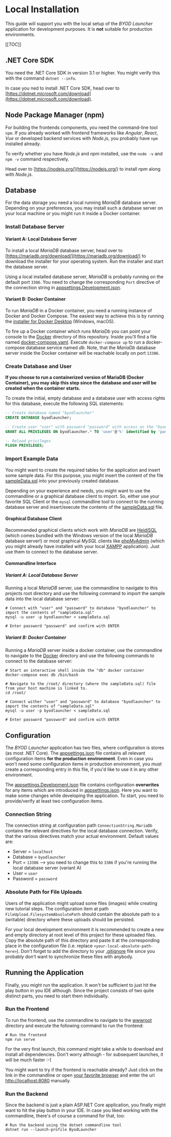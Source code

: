# Local Installation
This guide will support you with the local setup of the _BYOD Launcher_ application for development purposes. It is **not** suitable for production environments.

[[_TOC_]]

## .NET Core SDK
You need the .NET Core SDK in version 3.1 or higher. You might verify this with the command `dotnet --info`.

In case you ned to install .NET Core SDK, head over to [https://dotnet.microsoft.com/download](https://dotnet.microsoft.com/download).

## Node Package Manager (npm)
For building the frontends components, you need the command-line tool `npm`. If you already worked with frontend frameworks like _Angular_, _React_, _Vue_ or developed backend services with _Node.js_, you probably have `npm` installed already.

To verify whether you have _Node.js_ and _npm_ installed, use the `node -v` and `npm -v` command respectively.

Head over to [https://nodejs.org/](https://nodejs.org/) to install _npm_ along with _Node.js_.

## Database
For the data storage you need a local running _MariaDB_ database server. Depending on your preferences, you may install such a database server on your local machine or you might run it inside a Docker container.

### Install Database Server
#### Variant A: Local Database Server
To install a local _MariaDB_ database server, head over to [https://mariadb.org/download/](https://mariadb.org/download/) to download the installer for your operating system. Run the installer and start the database server.

Using a local installed database server, _MariaDB_ is probably running on the default port `3306`. You need to change the corresponding `Port` directive of the connection string in [appsettings.Development.json](appsettings.Development.json).

#### Variant B: Docker Container
To run _MariaDB_ in a Docker container, you need a running instance of Docker and Docker Compose. The easiest way to achieve this is by running the [installer for Docker Desktop](https://docs.docker.com/desktop/#download-and-install) (Windows, macOS).

To fire up a Docker container which runs _MariaDb_ you can point your console to the [Docker](Docker) directory of this repository. Inside you'll find a file named [docker-compose.yaml](Docker/docker-compose.yaml). Execute `docker-compose up` to run a docker-compose database service named _db_. Note, that the _MariaDb_ database server inside the Docker container will be reachable locally on port `13306`.

### Create Database and User
**If you choose to run a containerized version of MariaDB (Docker Container), you may skip this step since the database and user will be created when the container starts.**
 
To create the initial, empty database and a database user with access rights for this database, execute the following SQL statements:

```sql
-- Create database named "byodlauncher"
CREATE DATABASE byodlauncher;

-- Create user "user" with password "password" with access on the "byodlauncher" database
GRANT ALL PRIVILEGES ON byodlauncher.* TO 'user'@'%' identified by 'password';

-- Reload privileges
FLUSH PRIVILEGES;
```

### Import Example Data
You might want to create the required tables for the application and insert some sample data. For this purpose, you might insert the content of the file [sampleData.sql](sampleData.sql) into your previously created database.

Depending on your experience and needs, you might want to use the commandline or a graphical database client to import. So, either use your favorite SQL Client or the `mysql` commandline tool to connect to the running database server and insert/execute the contents of the [sampleData.sql](sampleData.sql) file.

#### Graphical Database Client

Recommended graphical clients which work with _MariaDB_ are [HeidiSQL](https://www.heidisql.com/) (which comes bundled with the Windows version of the local _MariaDB_ database server!) or most graphical _MySQL_ clients like [phpMyAdmin](https://www.phpmyadmin.net/) (which you might already have installed with your local [XAMPP](https://www.apachefriends.org) application). Just use them to connect to the database server.

#### Commandline Interface

##### Variant A: Local Database Server
Running a local _MariaDB_ server, use the commandline to navigate to this projects root directory and use the following command to import the sample data into the local database server:

```shell
# Connect with "user" and "password" to database "byodlauncher" to import the contents of "sampleData.sql"
mysql -u user -p byodlauncher < sampleData.sql

# Enter password "password" and confirm with ENTER
```

##### Variant B: Docker Container
Running a _MariaDB_ server inside a docker container, use the commandline to navigate to the [Docker](Docker) directory and use the following commands to connect to the database server:

```shell
# Start an interactive shell inside the "db" docker container
docker-compose exec db /bin/bash

# Navigate to the /root/ directory (where the sampleData.sql) file from your host machine is linked to.
cd /root/

# Connect wither "user" and "password" to database "byodlauncher" to import the contents of "sampleData.sql"
mysql -u user -p byodlauncher < sampleData.sql

# Enter password "password" and confirm with ENTER
```

## Configuration
The _BYOD Launcher_ application has two files, where configuration is stores (as most .NET Core). The [appsettings.json](appsettings.json) file contains all relevant configuration items **for the production environment**. Even in case you won't need some configuration items in production environment, you must create a corresponding entry in this file, if you'd like to use it in any other environment.

The [appsettings.Development.json](appsettings.Development.json) file contains configuration **overwrites** for any items which are introduced in [appsettings.json](appsettings.json). Here you want to make some changes while developing the application. To start, you need to provide/verify at least two configuration items.

### Connection String
The connection string at configuration path `ConnectionString.MariaDb` contains the relevant directives for the local database connection. Verify, that the various directives match your actual environment. Default values are:

- Server = `localhost`
- Database = `byodlauncher`
- Port = `13306` --> you need to change this to `3306` if you're running the local database server (variant A)
- User = `user`
- Password = `password`

### Absolute Path for File Uploads
Users of the application might upload some files (images) while creating new tutorial steps. The configuration item at path `FileUpload.FilesystemAbsolutePath` should contain the absolute path to a (writable) directory where these uploads should be persisted.

For your local development environment it is recommended to create a new and empty directory at root level of this project for these uploaded files. Copy the absolute path of this directory and paste it at the corresponding place in the configuration file (i.e. replace `<your-local-absolute-path-here>`). Don't forget to add the directory to your [.gitignore](.gitignore) file since you probably don't want to synchronize these files with anybody.

## Running the Application
Finally, you might run the application. It won't be sufficient to just hit the play button in you IDE although. Since the project consists of two quite distinct parts, you need to start them individually.

### Run the Frontend
To run the frontend, use the commandline to navigate to the [wwwroot](wwwroot) directory and execute the following command to run the frontend:

```shell
# Run the frontend
npm run serve
```

For the very first launch, this command might take a while to download and install all dependencies. Don't worry although - for subsequent launches, it will be much faster :-)

You might want to try if the frontend is reachable already? Just click on the link in the commandline or open [your favorite browser](https://brave.com/de/) and enter the url [http://localhost:8080](http://localhost:8080) manually.

### Run the Backend
Since the backend is just a plain ASP.NET Core application, you finally might want to hit the play button in your IDE. In case you liked working with the commandline, there's of course a command for that, too:

```shell
# Run the backend using the dotnet commandline tool
dotnet run --launch-profile ByodLauncher
```